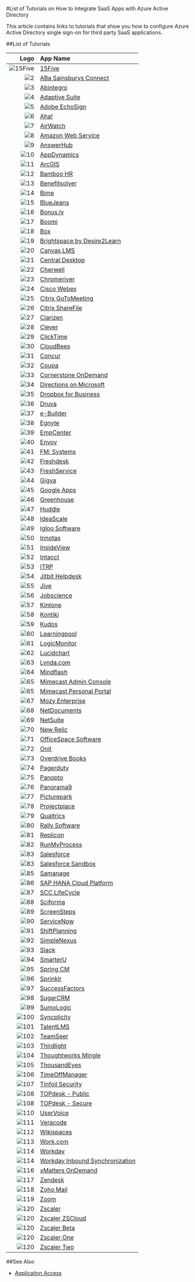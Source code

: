 <properties
   pageTitle="List of Tutorials for SaaS App Integrations with Azure AD | Microsoft Azure"
   description="Tutorials on how to configure Azure Active Directory single sign-on for a variety of third-party SaaS applications."
   services="active-directory"
   documentationCenter=""
   authors="liviodlc"
   manager="TerryLanfear"
   editor=""/>

<tags
   ms.service="active-directory"
   ms.devlang="na"
   ms.topic="article"
   ms.tgt_pltfrm="na"
   ms.workload="identity"
   ms.date="07/01/2015"
   ms.author="liviodlc"/>

#List of Tutorials on How to Integrate SaaS Apps with Azure Active Directory

This article contains links to tutorials that show you how to configure Azure Active Directory single sign-on for third party SaaS applications.

##List of Tutorials

Logo | App Name
---: | :---
![15Five](./media/active-directory-saas-tutorial-list/SaaSApp_15five.jpg) | [15Five](https://go.microsoft.com/fwLink/?LinkID=510255&clcid=0x409)
![2] | [ABa Sainsburys Connect](https://go.microsoft.com/fwLink/?LinkID=530227&clcid=0x409)
![3] | [Abintegro](https://go.microsoft.com/fwLink/?LinkID=512738&clcid=0x409)
![4] | [Adaptive Suite](https://go.microsoft.com/fwLink/?LinkID=512738&clcid=0x409)
![5] | [Adobe EchoSign](https://go.microsoft.com/fwLink/?LinkID=403262&clcid=0x409)
![6] | [Aha!](https://go.microsoft.com/fwLink/?LinkID=530230&clcid=0x409)
![7] | [AirWatch](https://go.microsoft.com/fwLink/?LinkID=522560&clcid=0x409)
![8] | [Amazon Web Service](https://go.microsoft.com/fwLink/?LinkID=512725&clcid=0x409)
![9] | [AnswerHub](https://go.microsoft.com/fwLink/?LinkID=403241&clcid=0x409)
![10] | [AppDynamics](https://go.microsoft.com/fwLink/?LinkID=512728&clcid=0x409)
![11] | [ArcGIS](https://go.microsoft.com/fwLink/?LinkID=510247&clcid=0x409)
![12] | [Bamboo HR](https://go.microsoft.com/fwLink/?LinkID=403260&clcid=0x409)
![13] | [Benefitsolver](https://go.microsoft.com/fwLink/?LinkID=530235&clcid=0x409)
![14] | [Bime](https://go.microsoft.com/fwLink/?LinkID=510240&clcid=0x409)
![15] | [BlueJeans](https://go.microsoft.com/fwLink/?LinkID=510246&clcid=0x409)
![16] | [Bonus.ly](https://go.microsoft.com/fwLink/?LinkID=403240&clcid=0x409)
![17] | [Boomi](https://go.microsoft.com/fwLink/?LinkID=510263&clcid=0x409)
![18] | [Box](https://go.microsoft.com/fwLink/?LinkID=286013&clcid=0x409)
![19] | [Brightspace by Desire2Learn](https://go.microsoft.com/fwLink/?LinkID=522561&clcid=0x409)
![20] | [Canvas LMS](https://go.microsoft.com/fwLink/?LinkID=510249&clcid=0x409)
![21] | [Central Desktop](https://go.microsoft.com/fwLink/?LinkID=403249&clcid=0x409)
![22] | [Cherwell](https://go.microsoft.com/fwLink/?LinkID=530225&clcid=0x409)
![23] | [Chromeriver](https://go.microsoft.com/fwLink/?LinkID=530233&clcid=0x409)
![24] | [Cisco Webex](https://go.microsoft.com/fwLink/?LinkID=403253&clcid=0x409)
![25] | [Citrix GoToMeeting](https://go.microsoft.com/fwLink/?LinkID=309579&clcid=0x409)
![26] | [Citrix ShareFile](https://go.microsoft.com/fwLink/?LinkID=403238&clcid=0x409)
![27] | [Clarizen](https://go.microsoft.com/fwLink/?LinkID=403229&clcid=0x409)
![28] | [Clever](https://go.microsoft.com/fwLink/?LinkID=530228&clcid=0x409)
![29] | [ClickTime](https://go.microsoft.com/fwLink/?LinkID=403236&clcid=0x409)
![30] | [CloudBees](https://go.microsoft.com/fwLink/?LinkID=403228&clcid=0x409)
![31] | [Concur](https://go.microsoft.com/fwLink/?LinkID=309575&clcid=0x409)
![32] | [Coupa](https://go.microsoft.com/fwLink/?LinkID=510267&clcid=0x409)
![33] | [Cornerstone OnDemand](https://go.microsoft.com/fwLink/?LinkID=512745&clcid=0x409)
![34] | [Directions on Microsoft](https://go.microsoft.com/fwLink/?LinkID=522557&clcid=0x409)
![35] | [Dropbox for Business](https://go.microsoft.com/fwLink/?LinkID=309581&clcid=0x409)
![36] | [Druva](https://go.microsoft.com/fwLink/?LinkID=530221&clcid=0x409)
![37] | [e-Builder](https://go.microsoft.com/fwLink/?LinkID=510261&clcid=0x409)
![38] | [Egnyte](https://go.microsoft.com/fwLink/?LinkID=510245&clcid=0x409)
![39] | [EmpCenter](https://go.microsoft.com/fwLink/?LinkID=530232&clcid=0x409)
![40] | [Envoy](https://go.microsoft.com/fwLink/?LinkID=522552&clcid=0x409)
![41] | [FM: Systems](https://go.microsoft.com/fwLink/?LinkID=512744&clcid=0x409)
![42] | [Freshdesk](https://go.microsoft.com/fwLink/?LinkID=522553&clcid=0x409)
![43] | [FreshService](https://go.microsoft.com/fwLink/?LinkID=512743&clcid=0x409)
![44] | [Gigya](https://go.microsoft.com/fwLink/?LinkID=403245&clcid=0x409)
![45] | [Google Apps](https://go.microsoft.com/fwLink/?LinkID=309577&clcid=0x409)
![46] | [Greenhouse](https://go.microsoft.com/fwLink/?LinkID=403252&clcid=0x409)
![47] | [Huddle](https://go.microsoft.com/fwLink/?LinkID=403227&clcid=0x409)
![48] | [IdeaScale](https://go.microsoft.com/fwLink/?LinkID=512746&clcid=0x409)
![49] | [Igloo Software](https://go.microsoft.com/fwLink/?LinkID=522555&clcid=0x409)
![50] | [Innotas](https://go.microsoft.com/fwLink/?LinkID=510266&clcid=0x409)
![51] | [InsideView](https://go.microsoft.com/fwLink/?LinkID=512719&clcid=0x409)
![52] | [Intacct](https://go.microsoft.com/fwLink/?LinkID=403230&clcid=0x409)
![53] | [ITRP](https://go.microsoft.com/fwLink/?LinkID=510250&clcid=0x409)
![54] | [Jitbit Helpdesk](https://go.microsoft.com/fwLink/?LinkID=522554&clcid=0x409)
![55] | [Jive](https://go.microsoft.com/fwLink/?LinkID=403258&clcid=0x409)
![56] | [Jobscience](https://go.microsoft.com/fwLink/?LinkID=522559&clcid=0x409)
![57] | [Kintone](https://go.microsoft.com/fwLink/?LinkID=510252&clcid=0x409)
![58] | [Kontiki](https://go.microsoft.com/fwLink/?LinkID=512729&clcid=0x409)
![59] | [Kudos](https://go.microsoft.com/fwLink/?LinkID=510256&clcid=0x409)
![60] | [Learningpool](https://go.microsoft.com/fwLink/?LinkID=530220&clcid=0x409)
![61] | [LogicMonitor](https://go.microsoft.com/fwLink/?LinkID=403233&clcid=0x409)
![62] | [Lucidchart](https://go.microsoft.com/fwLink/?LinkID=522563&clcid=0x409)
![63] | [Lynda.com](https://go.microsoft.com/fwLink/?LinkID=522548&clcid=0x409)
![64] | [Mindflash](https://go.microsoft.com/fwLink/?LinkID=512723&clcid=0x409)
![65] | [Mimecast Admin Console](https://go.microsoft.com/fwLink/?LinkID=512747&clcid=0x409)
![65] | [Mimecast Personal Portal](https://go.microsoft.com/fwLink/?LinkID=522549&clcid=0x409)
![67] | [Mozy Enterprise](https://go.microsoft.com/fwLink/?LinkID=510239&clcid=0x409)
![68] | [NetDocuments](https://go.microsoft.com/fwLink/?LinkID=403244&clcid=0x409)
![69] | [NetSuite](https://go.microsoft.com/fwLink/?LinkID=403257&clcid=0x409)
![70] | [New Relic](https://go.microsoft.com/fwLink/?LinkID=403257&clcid=0x409)
![71] | [OfficeSpace Software](https://go.microsoft.com/fwLink/?LinkID=512726&clcid=0x409)
![72] | [Onit](https://go.microsoft.com/fwLink/?LinkID=522566&clcid=0x409)
![73] | [Overdrive Books](https://go.microsoft.com/fwLink/?LinkID=512730&clcid=0x409)
![74] | [Pagerduty](https://go.microsoft.com/fwLink/?LinkID=510244&clcid=0x409)
![75] | [Panopto](https://go.microsoft.com/fwLink/?LinkID=512739&clcid=0x409)
![76] | [Panorama9](https://go.microsoft.com/fwLink/?LinkID=510253&clcid=0x409)
![77] | [Picturepark](https://go.microsoft.com/fwLink/?LinkID=512722&clcid=0x409)
![78] | [Projectplace](https://go.microsoft.com/fwLink/?LinkID=510265&clcid=0x409)
![79] | [Qualtrics](https://go.microsoft.com/fwLink/?LinkID=522567&clcid=0x409)
![80] | [Rally Software](https://go.microsoft.com/fwLink/?LinkID=403247&clcid=0x409)
![81] | [Replicon](https://go.microsoft.com/fwLink/?LinkID=403243&clcid=0x409)
![82] | [RunMyProcess](https://go.microsoft.com/fwLink/?LinkID=403246&clcid=0x409)
![83] | [Salesforce](https://go.microsoft.com/fwLink/?LinkID=286017&clcid=0x409)
![83] | [Salesforce Sandbox](https://go.microsoft.com/fwLink/?LinkID=521879&clcid=0x409)
![85] | [Samanage](https://go.microsoft.com/fwLink/?LinkID=510241&clcid=0x409)
![86] | [SAP HANA Cloud Platform](https://go.microsoft.com/fwLink/?LinkID=530219&clcid=0x409)
![87] | [SCC LifeCycle](https://go.microsoft.com/fwLink/?LinkID=530218&clcid=0x409)
![88] | [Sciforma](https://go.microsoft.com/fwLink/?LinkID=510264&clcid=0x409)
![89] | [ScreenSteps](https://go.microsoft.com/fwLink/?LinkID=510251&clcid=0x409)
![90] | [ServiceNow](https://go.microsoft.com/fwLink/?LinkID=309587&clcid=0x409)
![91] | [ShiftPlanning](https://go.microsoft.com/fwLink/?LinkID=510242&clcid=0x409)
![92] | [SimpleNexus](https://go.microsoft.com/fwLink/?LinkID=522562&clcid=0x409)
![93] | [Slack](https://go.microsoft.com/fwLink/?LinkID=530223&clcid=0x409)
![94] | [SmarterU](https://go.microsoft.com/fwLink/?LinkID=510238&clcid=0x409)
![95] | [Spring CM](https://go.microsoft.com/fwLink/?LinkID=403261&clcid=0x409)
![96] | [Sprinklr](https://go.microsoft.com/fwLink/?LinkID=522558&clcid=0x409)
![97] | [SuccessFactors](https://go.microsoft.com/fwLink/?LinkID=403221&clcid=0x409)
![98] | [SugarCRM](https://go.microsoft.com/fwLink/?LinkID=512733&clcid=0x409)
![99] | [SumoLogic](https://go.microsoft.com/fwLink/?LinkID=403259&clcid=0x409)
![100] | [Syncplicity](https://go.microsoft.com/fwLink/?LinkID=403237&clcid=0x409)
![101] | [TalentLMS](https://go.microsoft.com/fwLink/?LinkID=512727&clcid=0x409)
![102] | [TeamSeer](https://go.microsoft.com/fwLink/?LinkID=510248&clcid=0x409)
![103] | [Thirdlight](https://go.microsoft.com/fwLink/?LinkID=512741&clcid=0x409)
![104] | [Thoughtworks Mingle](https://go.microsoft.com/fwLink/?LinkID=403235&clcid=0x409)
![105] | [ThousandEyes](https://go.microsoft.com/fwLink/?LinkID=510257&clcid=0x409)
![106] | [TimeOffManager](https://go.microsoft.com/fwLink/?LinkID=512731&clcid=0x409)
![107] | [Tinfoil Security](https://go.microsoft.com/fwLink/?LinkID=522556&clcid=0x409)
![108] | [TOPdesk - Public](http://go.microsoft.com/fwlink/?LinkID=530217&clcid=0x409)
![108] | [TOPdesk - Secure](https://go.microsoft.com/fwLink/?LinkID=522565&clcid=0x409)
![110] | [UserVoice](https://go.microsoft.com/fwLink/?LinkID=510243&clcid=0x409)
![111] | [Veracode](https://go.microsoft.com/fwLink/?LinkID=530231&clcid=0x409)
![112] | [Wikispaces](https://go.microsoft.com/fwLink/?LinkID=403223&clcid=0x409)
![113] | [Work.com](https://go.microsoft.com/fwLink/?LinkID=510259&clcid=0x409)
![114] | [Workday](https://go.microsoft.com/fwLink/?LinkID=286020&clcid=0x409)
![114] | [Workday Inbound Synchronization](https://msdn.microsoft.com/library/azure/dn762434.aspx)
![116] | [xMatters OnDemand](https://go.microsoft.com/fwLink/?LinkID=403231&clcid=0x409)
![117] | [Zendesk](https://go.microsoft.com/fwLink/?LinkID=403255&clcid=0x409)
![118] | [Zoho Mail](https://go.microsoft.com/fwLink/?LinkID=403220&clcid=0x409)
![119] | [Zoom](https://go.microsoft.com/fwLink/?LinkID=403225&clcid=0x409)
![120] | [Zscaler](https://go.microsoft.com/fwLink/?LinkID=510254&clcid=0x409)
![120] | [Zscaler ZSCloud](https://go.microsoft.com/fwLink/?LinkID=512735&clcid=0x409)
![120] | [Zscaler Beta](https://go.microsoft.com/fwLink/?LinkID=512736&clcid=0x409)
![120] | [Zscaler One](https://go.microsoft.com/fwLink/?LinkID=512737&clcid=0x409)
![120] | [Zscaler Two](https://go.microsoft.com/fwLink/?LinkID=512734&clcid=0x409)

##See Also

- [Applicaiton Access](https://msdn.microsoft.com/library/azure/dn308590.aspx)

[0]: ./media/active-directory-saas-tutorial-list/SaaSApp_15five.jpg
[2]: ./media/active-directory-saas-tutorial-list/SaaSApp_AbaSainsbury.jpg
[3]: ./media/active-directory-saas-tutorial-list/SaaSApp_Abintegro.jpg
[4]: ./media/active-directory-saas-tutorial-list/SaaSApp_AdaptiveSuite.jpg
[5]: ./media/active-directory-saas-tutorial-list/SaaSApp_AdobeEchoSign.jpg
[6]: ./media/active-directory-saas-tutorial-list/SaaSApp_Aha.jpg
[7]: ./media/active-directory-saas-tutorial-list/SaaSApp_Airwatch.jpg
[8]: ./media/active-directory-saas-tutorial-list/SaaSApp_AmazonWebServices.jpg
[9]: ./media/active-directory-saas-tutorial-list/SaaSApp_AnswerHub.jpg
[10]: ./media/active-directory-saas-tutorial-list/SaaSApp_AppDynamics.jpg
[11]: ./media/active-directory-saas-tutorial-list/SaaSApp_ArcGIS.jpg
[12]: ./media/active-directory-saas-tutorial-list/SaaSApp_BambooHR.png
[13]: ./media/active-directory-saas-tutorial-list/SaaSApp_Benefitssolver.jpg
[14]: ./media/active-directory-saas-tutorial-list/SaaSApp_Bime.jpg
[15]: ./media/active-directory-saas-tutorial-list/SaaSApp_BlueJeans.jpg
[16]: ./media/active-directory-saas-tutorial-list/SaaSApp_Bonus.ly.jpg
[17]: ./media/active-directory-saas-tutorial-list/SaaSApp_Boomi.jpg
[18]: ./media/active-directory-saas-tutorial-list/SaaSApp_Box.jpg
[19]: ./media/active-directory-saas-tutorial-list/SaaSApp_Brightspace.jpg
[20]: ./media/active-directory-saas-tutorial-list/SaaSApp_Canvas.jpg
[21]: ./media/active-directory-saas-tutorial-list/SaaSApp_Central_Desktop.jpg
[22]: ./media/active-directory-saas-tutorial-list/SaaSApp_Cherwell.jpg
[23]: ./media/active-directory-saas-tutorial-list/SaaSApp_Chromeriver.png
[24]: ./media/active-directory-saas-tutorial-list/SaaSApp_CiscoWebEx.jpg
[25]: ./media/active-directory-saas-tutorial-list/SaaSApp_CritixGoToMeeting.jpg
[26]: ./media/active-directory-saas-tutorial-list/SaaSApp_CritixShareFile.jpg
[27]: ./media/active-directory-saas-tutorial-list/SaaSApp_Clarizen.jpg
[28]: ./media/active-directory-saas-tutorial-list/SaaSApp_Clever.jpg
[29]: ./media/active-directory-saas-tutorial-list/SaaSApp_ClickTime.jpg
[30]: ./media/active-directory-saas-tutorial-list/SaaSApp_CloudBees.jpg
[31]: ./media/active-directory-saas-tutorial-list/SaaSApp_Concur.jpg
[32]: ./media/active-directory-saas-tutorial-list/SaaSApp_Coupa.jpg
[33]: ./media/active-directory-saas-tutorial-list/SaaSApp_CornerstoneOnDemand.jpg
[34]: ./media/active-directory-saas-tutorial-list/SaaSApp_Directions.jpg
[35]: ./media/active-directory-saas-tutorial-list/SaaSApp_Dropbox.jpg
[36]: ./media/active-directory-saas-tutorial-list/SaaSApp_Druva.jpg
[37]: ./media/active-directory-saas-tutorial-list/SaaSApp_eBuilder.jpg
[38]: ./media/active-directory-saas-tutorial-list/SaaSApp_Egnyte.jpg
[39]: ./media/active-directory-saas-tutorial-list/SaaSApp_EmpCenter.jpg
[40]: ./media/active-directory-saas-tutorial-list/SaaSApp_Envoy.jpg
[41]: ./media/active-directory-saas-tutorial-list/SaaSApp_FMSystems.jpg
[42]: ./media/active-directory-saas-tutorial-list/SaaSApp_Freshdesk.jpg
[43]: ./media/active-directory-saas-tutorial-list/SaaSApp_Freshservice.jpg
[44]: ./media/active-directory-saas-tutorial-list/SaaSApp_Gigya.jpg
[45]: ./media/active-directory-saas-tutorial-list/SaaSApp_GoogleApps.jpg
[46]: ./media/active-directory-saas-tutorial-list/SaaSApp_Greenhouse.jpg
[47]: ./media/active-directory-saas-tutorial-list/SaaSApp_Huddle.jpg
[48]: ./media/active-directory-saas-tutorial-list/SaaSApp_IdeaScale.jpg
[49]: ./media/active-directory-saas-tutorial-list/SaaSApp_IglooSoftware.jpg
[50]: ./media/active-directory-saas-tutorial-list/SaaSApp_Innotas.jpg
[51]: ./media/active-directory-saas-tutorial-list/SaaSApp_InsideView.jpg
[52]: ./media/active-directory-saas-tutorial-list/SaaSApp_Intacct.jpg
[53]: ./media/active-directory-saas-tutorial-list/SaaSApp_ITRP.jpg
[54]: ./media/active-directory-saas-tutorial-list/SaaSApp_JitbitHelpdesk.jpg
[55]: ./media/active-directory-saas-tutorial-list/SaaSApp_Jive.jpg
[56]: ./media/active-directory-saas-tutorial-list/SaaSApp_Jobscience.jpg
[57]: ./media/active-directory-saas-tutorial-list/SaaSApp_Kintone.jpg
[58]: ./media/active-directory-saas-tutorial-list/SaaSApp_Kontiki.jpg
[59]: ./media/active-directory-saas-tutorial-list/SaaSApp_Kudos.jpg
[60]: ./media/active-directory-saas-tutorial-list/SaaSApp_Learningpool.jpg
[61]: ./media/active-directory-saas-tutorial-list/SaaSApp_LogicMonitor.jpg
[62]: ./media/active-directory-saas-tutorial-list/SaaSApp_Lucidchart.jpg
[63]: ./media/active-directory-saas-tutorial-list/SaaSApp_Lynda.com.jpg
[64]: ./media/active-directory-saas-tutorial-list/SaaSApp_Mindflash.jpg
[65]: ./media/active-directory-saas-tutorial-list/SaaSApp_Mimecast.jpg
[67]: ./media/active-directory-saas-tutorial-list/SaaSApp_MozyEnterprise.jpg
[68]: ./media/active-directory-saas-tutorial-list/SaaSApp_NetDocuments.jpg
[69]: ./media/active-directory-saas-tutorial-list/SaaSApp_NetSuite.jpg
[70]: ./media/active-directory-saas-tutorial-list/SaaSApp_NewRelic.jpg
[71]: ./media/active-directory-saas-tutorial-list/SaaSApp_OfficeSpaceSoftware.jpg
[72]: ./media/active-directory-saas-tutorial-list/SaaSApp_Onit.jpg
[73]: ./media/active-directory-saas-tutorial-list/SaaSApp_OverdriveBooks.jpg
[74]: ./media/active-directory-saas-tutorial-list/SaaSApp_PagerDuty.jpg
[75]: ./media/active-directory-saas-tutorial-list/SaaSApp_Panopto.jpg
[76]: ./media/active-directory-saas-tutorial-list/SaaSApp_Panorama9.jpg
[77]: ./media/active-directory-saas-tutorial-list/SaaSApp_Picturepark.jpg
[78]: ./media/active-directory-saas-tutorial-list/SaaSApp_Projectplace.jpg
[79]: ./media/active-directory-saas-tutorial-list/SaaSApp_Qualtrics.jpg
[80]: ./media/active-directory-saas-tutorial-list/SaaSApp_RallySoftware.jpg
[81]: ./media/active-directory-saas-tutorial-list/SaaSApp_Replicon.jpg
[82]: ./media/active-directory-saas-tutorial-list/SaaSApp_RunMyProcess.jpg
[83]: ./media/active-directory-saas-tutorial-list/SaaSApp_Salesforce.jpg
[85]: ./media/active-directory-saas-tutorial-list/SaaSApp_Samanage.jpg
[86]: ./media/active-directory-saas-tutorial-list/SaaSApp_SapHanaCloudPlatform.jpg
[87]: ./media/active-directory-saas-tutorial-list/SaaSApp_SCCLifeCycle.jpg
[88]: ./media/active-directory-saas-tutorial-list/SaaSApp_Sciforma.jpg
[89]: ./media/active-directory-saas-tutorial-list/SaaSApp_Screensteps.jpg
[90]: ./media/active-directory-saas-tutorial-list/SaaSApp_ServiceNow.jpg
[91]: ./media/active-directory-saas-tutorial-list/SaaSApp_ShiftPlanning.jpg
[92]: ./media/active-directory-saas-tutorial-list/SaaSApp_SimpleNexus.jpg
[93]: ./media/active-directory-saas-tutorial-list/SaaSApp_Slack.jpg
[94]: ./media/active-directory-saas-tutorial-list/SaaSApp_SmarterU.jpg
[95]: ./media/active-directory-saas-tutorial-list/SaaSApp_SpringCM.jpg
[96]: ./media/active-directory-saas-tutorial-list/SaaSApp_Sprinklr.jpg
[97]: ./media/active-directory-saas-tutorial-list/SaaSApp_SuccessFactors.jpg
[98]: ./media/active-directory-saas-tutorial-list/SaaSApp_SugarCM.jpg
[99]: ./media/active-directory-saas-tutorial-list/SaaSApp_SumoLogic.jpg
[100]: ./media/active-directory-saas-tutorial-list/SaaSApp_Syncplicity.jpg
[101]: ./media/active-directory-saas-tutorial-list/SaaSApp_TalentLMS.jpg
[102]: ./media/active-directory-saas-tutorial-list/SaaSApp_TeamSeer.jpg
[103]: ./media/active-directory-saas-tutorial-list/SaaSApp_Thirdlight.png
[104]: ./media/active-directory-saas-tutorial-list/SaaSApp_ThoughtworksMingle.jpg
[105]: ./media/active-directory-saas-tutorial-list/SaaSApp_ThousandEyes.jpg
[106]: ./media/active-directory-saas-tutorial-list/SaaSApp_TimeOffManager.jpg
[107]: ./media/active-directory-saas-tutorial-list/SaaSApp_TinfoilSecurity.jpg
[108]: ./media/active-directory-saas-tutorial-list/SaaSApp_TOPdesk.jpg
[110]: ./media/active-directory-saas-tutorial-list/SaaSApp_UserVoice.jpg
[111]: ./media/active-directory-saas-tutorial-list/SaaSApp_Veracode.jpg
[112]: ./media/active-directory-saas-tutorial-list/SaaSApp_Wikispace.jpg
[113]: ./media/active-directory-saas-tutorial-list/SaaSApp_Work.jpg
[114]: ./media/active-directory-saas-tutorial-list/SaaSApp_Workday.jpg
[116]: ./media/active-directory-saas-tutorial-list/SaaSApp_xMattersOnDemand.jpg
[117]: ./media/active-directory-saas-tutorial-list/SaaSApp_Zendesk.jpg
[118]: ./media/active-directory-saas-tutorial-list/SaaSApp_ZohoMail.jpg
[119]: ./media/active-directory-saas-tutorial-list/SaaSApp_Zoom.jpg
[120]: ./media/active-directory-saas-tutorial-list/SaaSApp_Zscaler.jpg
